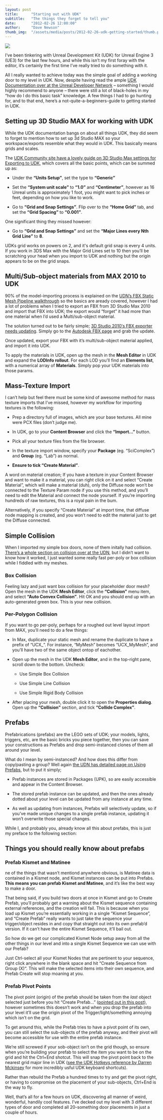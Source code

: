```yaml
---
layout: post
title:      "Starting out with UDK"
subtitle:   "The things they forget to tell you"
date:       "2012-02-26 12:00:00"
author:     "Dave Newson"
thumb_img:  "/assets/media/posts/2012-02-26-udk-getting-started/thumb.png"
---
```


![](/assets/media/posts/2012-02-26-udk-getting-started/udk3logo.png)

I’ve been tinkering with Unreal Development Kit (UDK) for Unreal Engine 3 (UE3) for the last few hours, and while this isn’t my first foray with the editor, it’s certainly the first time I’ve really tried to do something with it.

All I really wanted to achieve today was the simple goal of adding a working door to my level in UDK. Now, despite having read the ample [UDK Documentation over at the Unreal Developer Network](http://udn.epicgames.com/Three "http://udn.epicgames.com/Three") – something I would highly recommend to anyone – there were still a lot of black-holes in my “how do I do this basic task” knowledge. A few things I had to go hunting for, and to that end, here’s a not-quite-a-beginners-guide to getting started in UDK.


## Setting up 3D Studio MAX for working with UDK

While the UDK documentation bangs on about all things UDK, they did seem to forget to mention how to set up 3d Studio MAX so your workspace/exports resemble what they would in UDK. This basically means grids and scales.

The [UDK Community site have a lovely guide on 3D Studio Max settings for Exporting to UDK](http://udkc.info/index.php?title=Tutorials:3Ds_Max_-_Settings_for_exporting_to_UDK "http://udkc.info/index.php?title=Tutorials:3Ds_Max_-_Settings_for_exporting_to_UDK"), which covers all the basic points, which can be summed up as:

  - Under the **“Units Setup”**, set the type to **“Generic”**

  - Set the **“System unit scale”** to **“1.0”** and **“Centimeter”**, however as 16 Unreal units is approximately 1 foot, you might want to pick inches or feet, depending on how you like to work.

  - Go to **“Grid and Snap Settings”**. Flip over to the **“Home Grid”** tab, and set the **“Grid Spacing”** to **“0.001”**.

One significant thing they missed however:

  - Go to **“Grid and Snap Settings”** and set the **“Major Lines every Nth Grid Line”** to **8**.

UDKs grid works on powers on 2, and it's default grid snap is every 4 units. If you work in 3DS Max with the Major Grid Lines set to 10 then you’ll be scratching your head when you import to UDK and nothing but the origin appears to be on the grid snaps.



## Multi/Sub-object materials from MAX 2010 to UDK

90% of the model-importing process is explained on the [UDN’s FBX Static Mesh Pipeline walkthrough](http://udn.epicgames.com/Three/FBXStaticMeshPipeline.html "http://udn.epicgames.com/Three/FBXStaticMeshPipeline.html") so the basics are aready covered, however I had a lot of problems when I tried to export an FBX from 3D Studio Max 2010 and import that FBX into UDK; the export would “forget” it had more than one material when I’d used a Multi/sub-object material.

The solution turned out to be fairly simple; [3D Studio 2010′s FBX exporter needs updating](http://forums.epicgames.com/threads/726374-UDK-not-importing-material-IDs?p=27272258&viewfull=1#post27272258 "http://forums.epicgames.com/threads/726374-UDK-not-importing-material-IDs?p=27272258&viewfull=1#post27272258"). Simply go to the [Autodesk FBX page](http://www.autodesk.com/fbx "http://www.autodesk.com/fbx") and grab the update.

Once updated, export your FBX with it’s multi/sub-object material applied, and import it into UDK.

To apply the materials in UDK, open up the mesh in the **Mesh Editor** in UDK and expand the **LODInfo rollout**. For each LOD you’ll find an **Elements list**, with a numerical array of **Materials**. Simply pop your UDK materials into those params.



## Mass-Texture Import

I can’t help but feel there must be some kind of awesome method for mass texture imports that I’ve missed, however my workflow for importing textures is the following:

  - Prep a directory full of images, which are your base textures. All mine were PCX files (don’t judge me).

  - In UDK, go to your **Content Browser** and click the **“Import…”** button.

  - Pick all your texture files from the file browser.

  - In the texture import window, specify your **Package** (eg. “SciComplex”) and **Group** (eg. “Lab”) as normal.

  - **Ensure to tick “Create Material”**.

A word on material creation; If you have a texture in your Content Browser and want to make it a material, you can right click on it and select “Create Material”, which will make a material (duh), only the Diffuse node won’t be connected to the Texture Param node if you use this method, and you’ll need to edit the Material and connect the node yourself. If you’re importing hundreds of raw textures, this is a royal pain in the bum.

Alternatively, if you specify “Create Material” at import time, that diffuse node mapping is created, and you won’t need to edit the material just to get the Diffuse connected.



## Simple Collision

When I imported my simple box doors, none of them initally had collision. [There’s a whole section on collision over at the UDN](http://udn.epicgames.com/Three/FBXStaticMeshPipeline.html#Collision "http://udn.epicgames.com/Three/FBXStaticMeshPipeline.html#Collision"), but I didn’t want to know how it worked, I just wanted some really fast per-poly or box collision while I fiddled with my meshes.



### Box Collision

Feeling lazy and just want box collision for your placeholder door mesh? Open the mesh in the UDK **Mesh Editor**, click the **“Collision”** menu item, and select **“Auto Convex Collision”**. Hit OK and you should end up with an auto-generated green box. This is your new collision.



### Per-Polygon Collision

If you want to go per-poly, perhaps for a roughed out level layout import from MAX, you’ll need to do a few things:

  - In Max, duplicate your static mesh and rename the duplicate to have a prefix of “UCX_”. For instance, “MyMesh” becomes “UCX_MyMesh”, and you’ll have two of the same object ontop of eachother.

  - Open up the mesh in the UDK **Mesh Editor**, and in the top-right pane, scroll down to the bottom. Uncheck:

      - Use Simple Box Collision

      - Use Simple Line Collision

      - Use Simple Rigid Body Collision

  - After placing your mesh, double click it to open the **Properties dialog**. Open up the **“Collision”** section, and tick **“Collide Complex”**.



## Prefabs

Prefabrications (prefabs) are the LEGO sets of UDK; your models, lights, triggers, etc, are the basic bricks you piece together, then you can save your constructions as Prefabs and drop semi-instanced clones of them all around your level.

What do I mean by semi-instanced? And how does this differ from copy/pasting a group? Well again [the UDN has detailed page on Using Prefabs](http://udn.epicgames.com/Three/UsingPrefabs.html "http://udn.epicgames.com/Three/UsingPrefabs.html"), but to put it simply;

  - Prefab instances are stored in Packages (UPK), so are easily accessible and appear in the Content Browser.

  - The stored prefab instance can be updated, and then the ones already dotted about your level can be updated from any instance at any time.

  - As well as updating from instances, Prefabs will selectively update, so if you’ve made unique changes to a single prefab instance, updating it won’t overwrite those special changes.

While I, and probably you, already know all this about prefabs, this is just my preface to the following section:



## Things you should really know about prefabs

### Prefab Kismet and Matinee

ne of the things that wasn’t mentiond anywhere obvious, is Matinee data is contained in a Kismet node, and Kismet instances can be put into Prefabs. **This means you can prefab Kismet and Matinee**, and it’s like the best way to make a door.

That being said, if you build two doors at once in Kismet and go to Create Prefab, you’ll probably get a warning about the Kismet sequence containing external references, and the creation will fail. This is because when you load up Kismet you’re essentially working in a single “Kismet Sequence”, and “Create Prefab” really wants to just take the sequence your trigger/object resides in and copy that straight out into its own prefab’d version. If it can’t have the entire Kismet Sequence, it’ll bail out.

So how do we get our complicated Kismet Node setup away from all the other things in our level and into a single Kismet Sequence we can use with our Prefab?

Just Ctrl-select all your Kismet Nodes that are pertinent to your sequence, right click anywhere in the blank space and hit “Create Sequence from Group (X)“. This will make the selected items into their own sequence, and Prefab Create will stop moaning at you.



### Prefab Pivot Points

The pivot point (origin) of the prefab should be taken from the _last_ object selected just before you hit “Create Prefab…” ([pointed out in this post](http://www.worldofleveldesign.net/forums/showthread.php?1618-UDK-Pirate-Challenge-TheEnemyWithin&s=fc83eaeee7683f441da14ab014a9ce19&p=14752&viewfull=1#post14752 "http://www.worldofleveldesign.net/forums/showthread.php?1618-UDK-Pirate-Challenge-TheEnemyWithin&s=fc83eaeee7683f441da14ab014a9ce19&p=14752&viewfull=1#post14752")), however sometimes this doesn’t work and when you drop the prefab into your level it’ll use the origin pivot of the Trigger/light/something annoying which isn’t on the grid.

To get around this, while the Prefab tries to have a pivot point of its own, you can still select the sub-objects of the prefab anyway, and their pivot will become accessible for use with the entire prefab instance.

We’re still screwed if your sob-object isn’t on the grid though, so ensure when you’re building your prefab to select the item you want to be on the grid and hit the Ctrl+End shotcut. This will snap the pivot point back to the nearest grid major line in UDK ([see the UDK Hotkeys reference by Darren Mckinsey](http://sites.google.com/site/lessonsdarrenmckinsey/udk-hotkeys "http://sites.google.com/site/lessonsdarrenmckinsey/udk-hotkeys") for more incredibly usful UDK keyboard shortcuts).

Rather than rebuild the Prefab a hundred times to try and get the pivot right, or having to compromise on the placement of your sub-objects, Ctrl+End is the way to fly.

Well, that’s all for a few hours on UDK, discovering all manner of weird, wonderful, handily cool features. I’ve decked out my level with 3 different types of door and completed all 20-something door placements in just a couple of hours.


